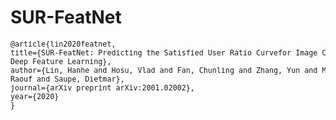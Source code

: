 # SUR-FeatNet

<small>
<pre>
@article{lin2020featnet,
title={SUR-FeatNet: Predicting the Satisfied User Ratio Curvefor Image Compression with <br>Deep Feature Learning},
author={Lin, Hanhe and Hosu, Vlad and Fan, Chunling and Zhang, Yun and Mu, Yuchen and Hamzaoui, <br>Raouf and Saupe, Dietmar},
journal={arXiv preprint arXiv:2001.02002},
year={2020}
}
</pre>
</small>
